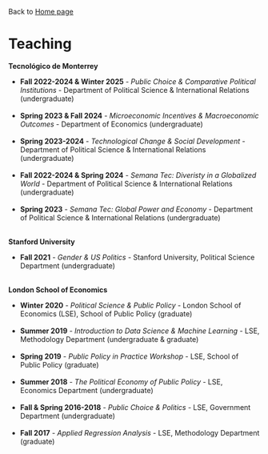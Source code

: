 Back to [Home page](/README.md)

# Teaching

**Tecnológico de Monterrey**
* **Fall 2022-2024 & Winter 2025** - *Public Choice & Comparative Political Institutions* - Department of Political Science & International Relations (undergraduate)
<br/><br/>
* **Spring 2023 & Fall 2024** - *Microeconomic Incentives & Macroeconomic Outcomes* - Department of Economics (undergraduate)
<br/><br/>
* **Spring 2023-2024** - *Technological Change & Social Development* - Department of Political Science & International Relations (undergraduate)
<br/><br/>
* **Fall 2022-2024 & Spring 2024** - *Semana Tec: Diveristy in a Globalized World* - Department of Political Science & International Relations (undergraduate)
<br/><br/>
* **Spring 2023** - *Semana Tec: Global Power and Economy* - Department of Political Science & International Relations (undergraduate)
<br/><br/>

**Stanford University**
* **Fall 2021** - *Gender & US Politics* - Stanford University, Political Science Department (undergraduate)
<br/><br/>

**London School of Economics**
* **Winter 2020** - *Political Science & Public Policy* - London School of Economics (LSE), School of Public Policy (graduate)
<br/><br/>
* **Summer 2019** - *Introduction to Data Science & Machine Learning* - LSE, Methodology Department (undergraduate & graduate)
<br/><br/>
* **Spring 2019** - *Public Policy in Practice Workshop* - LSE, School of Public Policy (graduate)
<br/><br/>
* **Summer 2018** - *The Political Economy of Public Policy* - LSE, Economics Department (undergraduate)
<br/><br/>
* **Fall & Spring 2016-2018** - *Public Choice & Politics* - LSE, Government Department (undergraduate)
<br/><br/>
* **Fall 2017** - *Applied Regression Analysis* - LSE, Methodology Department (graduate)
<br/><br/>
